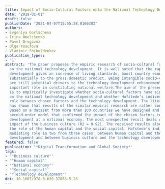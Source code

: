 ```yaml
---
title: Impact of Socio-Cultural Factors onto the National Technology Development
date: '2019-01-01'
draft: false
publishDate: '2021-04-07T15:55:58.016038Z'
authors:
- Evgeniya Gorlacheva
- Irina Omelchenko
- Pavel Drogovoz
- Olga Yusufova
- Vladimir Shiboldenkov
publication_types:
- '1'
abstract: 'The paper proposes the empiric research of socio-cultural factors’ impact
  on the national technology development. It is well noted that the rapid technology
  development gives an increase of living standards, boost country economy, and contributes
  substantially to the gross domestic product. Being intangible socio-cultural factors
  are still potential drivers to the technology development enhancement and play an
  important role in constituting national welfare.The aim of the present research
  is to empirically investigate whether socio-cultural factors have significant impact
  on the national technology development and whether Hofstede’s indices play a mediating
  role between chosen factors and the technology development. The literature review
  has shown that results of the similar empiric research are rather controversial.
  Based on a dataset from more than 100 countries we have designed and analyzed a
  second-order model that confirmed the impact of the chosen factors to the technology
  development at a national economy. The most unexpected result deals with the direct
  impact of the business culture (R2 = 0.92). The received results also confirmed
  the role of the human capital and the social capital. Hofstede’s indices play a
  mediating role in two from three cases: between human capital and the national technology
  development and between business culture and the technology development.'
featured: false
publication: '*Digital Transformation and Global Society*'
tags:
- '"Business culture"'
- '"Human capital"'
- '"National economy"'
- '"Social capital"'
- '"Technology development"'
doi: 10.1007/978-3-030-37858-5_26
---
```


